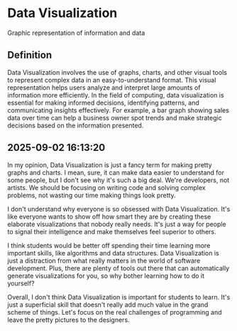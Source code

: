 # Data Visualization

Graphic representation of information and data

## Definition
Data Visualization involves the use of graphs, charts, and other visual tools to represent complex data in an easy-to-understand format. This visual representation helps users analyze and interpret large amounts of information more efficiently. In the field of computing, data visualization is essential for making informed decisions, identifying patterns, and communicating insights effectively. For example, a bar graph showing sales data over time can help a business owner spot trends and make strategic decisions based on the information presented.

## 2025-09-02 16:13:20
In my opinion, Data Visualization is just a fancy term for making pretty graphs and charts. I mean, sure, it can make data easier to understand for some people, but I don't see why it's such a big deal. We're developers, not artists. We should be focusing on writing code and solving complex problems, not wasting our time making things look pretty.

I don't understand why everyone is so obsessed with Data Visualization. It's like everyone wants to show off how smart they are by creating these elaborate visualizations that nobody really needs. It's just a way for people to signal their intelligence and make themselves feel superior to others.

I think students would be better off spending their time learning more important skills, like algorithms and data structures. Data Visualization is just a distraction from what really matters in the world of software development. Plus, there are plenty of tools out there that can automatically generate visualizations for you, so why bother learning how to do it yourself?

Overall, I don't think Data Visualization is important for students to learn. It's just a superficial skill that doesn't really add much value in the grand scheme of things. Let's focus on the real challenges of programming and leave the pretty pictures to the designers.
